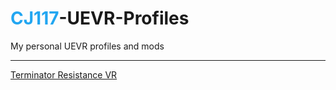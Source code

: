 # <span style="color: #22a6f1">CJ117</span>-UEVR-Profiles
My personal UEVR profiles and mods

----
[Terminator Resistance VR](https://github.com/CYB3R-JUNKI3/Terminator-Resistance-VR)

